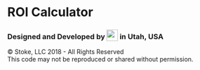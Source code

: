 # ROI Calculator
### Designed and Developed by  [<img src='http://preview.thestokegroup.com/wp-content/uploads/2018/01/Stoke-Cut-Out-Logo-e1517264900291.png' style='height: 1.6rem; vertical-align: text-bottom;'>](http://thestokegroup.com/ "Visit theStokeGroup.com")  in Utah, USA

&copy; Stoke, LLC 2018 - All Rights Reserved<br>
This code may not be reproduced or shared without permission.